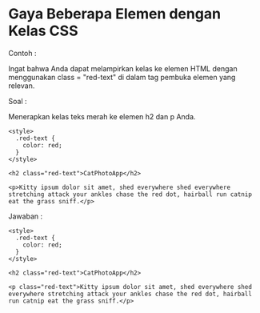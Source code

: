 # Gaya Beberapa Elemen dengan Kelas CSS

Contoh :

Ingat bahwa Anda dapat melampirkan kelas ke elemen HTML dengan menggunakan class = "red-text" di dalam tag pembuka elemen yang relevan.

Soal :

Menerapkan kelas teks merah ke elemen h2 dan p Anda.

```
<style>
  .red-text {
    color: red;
  }
</style>

<h2 class="red-text">CatPhotoApp</h2>

<p>Kitty ipsum dolor sit amet, shed everywhere shed everywhere stretching attack your ankles chase the red dot, hairball run catnip eat the grass sniff.</p>
```

Jawaban :

```
<style>
  .red-text {
    color: red;
  }
</style>

<h2 class="red-text">CatPhotoApp</h2>

<p class="red-text">Kitty ipsum dolor sit amet, shed everywhere shed everywhere stretching attack your ankles chase the red dot, hairball run catnip eat the grass sniff.</p>
```



